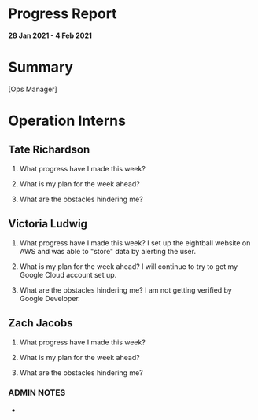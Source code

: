 # Progress Report

**28 Jan 2021 - 4 Feb 2021**

# Summary

[Ops Manager] 

# Operation Interns

## Tate Richardson

1. What progress have I made this week?

    
1. What is my plan for the week ahead?

    

1. What are the obstacles hindering me?

   

## Victoria Ludwig

1. What progress have I made this week?
I set up the eightball website on AWS and was able to "store" data by alerting the user.

1. What is my plan for the week ahead?
I will continue to try to get my Google Cloud account set up.

1. What are the obstacles hindering me?
I am not getting verified by Google Developer.


## Zach Jacobs

1. What progress have I made this week?

1. What is my plan for the week ahead?

1. What are the obstacles hindering me?

### ADMIN NOTES

- 

